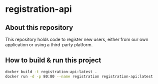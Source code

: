 # registration-api

## About this repository

This repository holds code to register new users, either from our own application or using a third-party platform.

## How to build & run this project

```bash
docker build -t registration-api:latest .
docker run -d -p 80:80 --name registration registration-api:latest
```
